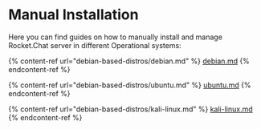 # Manual Installation

Here you can find guides on how to manually install and manage Rocket.Chat server in different Operational systems:

{% content-ref url="debian-based-distros/debian.md" %}
[debian.md](debian-based-distros/debian.md)
{% endcontent-ref %}

{% content-ref url="debian-based-distros/ubuntu.md" %}
[ubuntu.md](debian-based-distros/ubuntu.md)
{% endcontent-ref %}

{% content-ref url="debian-based-distros/kali-linux.md" %}
[kali-linux.md](debian-based-distros/kali-linux.md)
{% endcontent-ref %}
